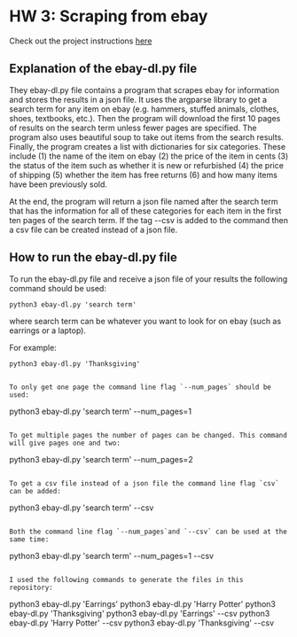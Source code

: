 # HW 3: Scraping from ebay
Check out the project instructions [here](https://github.com/mikeizbicki/cmc-csci040/tree/2021fall/hw_03)
## Explanation of the ebay-dl.py file 

They ebay-dl.py file contains a program that scrapes ebay for information and stores the results in a json file. It uses the argparse library to get a search term for any item on ebay (e.g. hammers, stuffed animals, clothes, shoes, textbooks, etc.). Then the program will download the first 10 pages of results on the search term unless fewer pages are specified. The program also uses beautiful soup to take out items from the search results. Finally, the program creates a list with dictionaries for six categories. These include (1) the name of the item on ebay (2) the price of the item in cents (3) the status of the item such as whether it is new or refurbished (4) the price of shipping (5) whether the item has free returns (6) and how many items have been previously sold. 

At the end, the program will return a json file named after the search term that has the information for all of these categories for each item in the first ten pages of the search term. If the tag --csv is added to the command then a csv file can be created instead of a json file. 

## How to run the ebay-dl.py file
To run the ebay-dl.py file and receive a json file of your results the following command should be used:

```
python3 ebay-dl.py 'search term'
```

where search term can be whatever you want to look for on ebay (such as earrings or a laptop).

For example:

```
python3 ebay-dl.py 'Thanksgiving'


To only get one page the command line flag `--num_pages` should be used: 

```
python3 ebay-dl.py 'search term' --num_pages=1
```

To get multiple pages the number of pages can be changed. This command will give pages one and two:

```
python3 ebay-dl.py 'search term' --num_pages=2
```

To get a csv file instead of a json file the command line flag `csv` can be added:

```
python3 ebay-dl.py 'search term' --csv
```

Both the command line flag `--num_pages`and `--csv` can be used at the same time:

```
python3 ebay-dl.py 'search term' --num_pages=1 --csv
```

I used the following commands to generate the files in this repository:

```
python3 ebay-dl.py 'Earrings'
python3 ebay-dl.py 'Harry Potter'
python3 ebay-dl.py 'Thanksgiving' 
python3 ebay-dl.py 'Earrings' --csv
python3 ebay-dl.py 'Harry Potter' --csv
python3 ebay-dl.py 'Thanksgiving' --csv
```